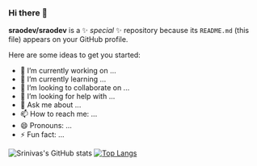 ### Hi there 👋


**sraodev/sraodev** is a ✨ _special_ ✨ repository because its `README.md` (this file) appears on your GitHub profile.

Here are some ideas to get you started:

- 🔭 I’m currently working on ...
- 🌱 I’m currently learning ...
- 👯 I’m looking to collaborate on ...
- 🤔 I’m looking for help with ...
- 💬 Ask me about ...
- 📫 How to reach me: ...
- 😄 Pronouns: ...
- ⚡ Fun fact: ...

![Srinivas's GitHub stats](https://github-readme-stats.vercel.app/api?username=sraodev&show_icons=true&theme=radical) 
[![Top Langs](https://github-readme-stats.vercel.app/api/top-langs/?username=sraodev&layout=compact&theme=radical)](https://github.com/anuraghazra/github-readme-stats)
